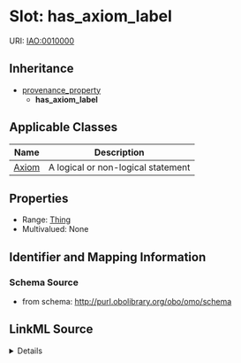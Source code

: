 # Slot: has_axiom_label

URI: [IAO:0010000](http://purl.obolibrary.org/obo/IAO_0010000)




## Inheritance

* [provenance_property](provenance_property.md)
    * **has_axiom_label**





## Applicable Classes

| Name | Description |
| --- | --- |
[Axiom](Axiom.md) | A logical or non-logical statement






## Properties

* Range: [Thing](Thing.md)
* Multivalued: None







## Identifier and Mapping Information







### Schema Source


* from schema: http://purl.obolibrary.org/obo/omo/schema




## LinkML Source

<details>
```yaml
name: has_axiom_label
from_schema: http://purl.obolibrary.org/obo/omo/schema
rank: 1000
is_a: provenance_property
slot_uri: IAO:0010000
alias: has_axiom_label
domain_of:
- Axiom
range: Thing

```
</details>